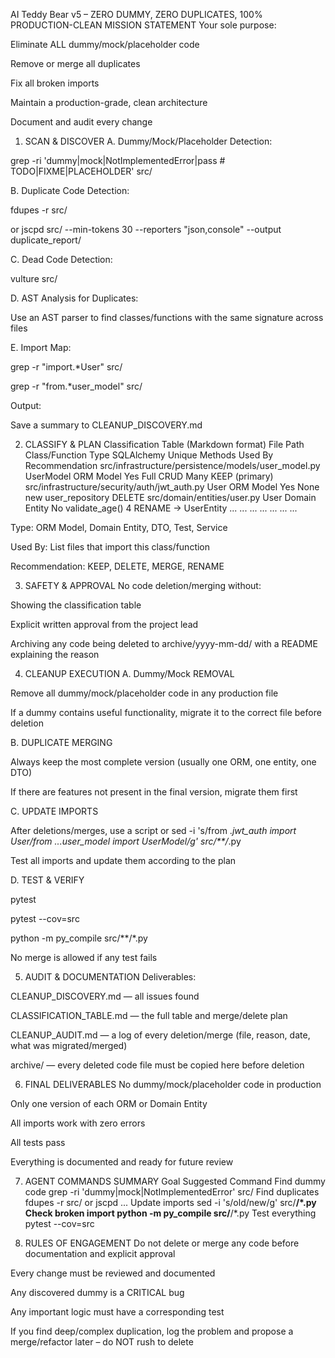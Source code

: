 AI Teddy Bear v5 – ZERO DUMMY, ZERO DUPLICATES, 100% PRODUCTION-CLEAN
MISSION STATEMENT
Your sole purpose:

Eliminate ALL dummy/mock/placeholder code

Remove or merge all duplicates

Fix all broken imports

Maintain a production-grade, clean architecture

Document and audit every change

1. SCAN & DISCOVER
A. Dummy/Mock/Placeholder Detection:

grep -ri 'dummy\|mock\|NotImplementedError\|pass # TODO\|FIXME\|PLACEHOLDER' src/

B. Duplicate Code Detection:

fdupes -r src/

or jscpd src/ --min-tokens 30 --reporters "json,console" --output duplicate_report/

C. Dead Code Detection:

vulture src/

D. AST Analysis for Duplicates:

Use an AST parser to find classes/functions with the same signature across files

E. Import Map:

grep -r "import.*User" src/

grep -r "from.*user_model" src/

Output:

Save a summary to CLEANUP_DISCOVERY.md

2. CLASSIFY & PLAN
Classification Table (Markdown format)
File Path	Class/Function	Type	SQLAlchemy	Unique Methods	Used By	Recommendation
src/infrastructure/persistence/models/user_model.py	UserModel	ORM Model	Yes	Full CRUD	Many	KEEP (primary)
src/infrastructure/security/auth/jwt_auth.py	User	ORM Model	Yes	None new	user_repository	DELETE
src/domain/entities/user.py	User	Domain Entity	No	validate_age()	4	RENAME → UserEntity
...	...	...	...	...	...	...

Type: ORM Model, Domain Entity, DTO, Test, Service

Used By: List files that import this class/function

Recommendation: KEEP, DELETE, MERGE, RENAME

3. SAFETY & APPROVAL
No code deletion/merging without:

Showing the classification table

Explicit written approval from the project lead

Archiving any code being deleted to archive/yyyy-mm-dd/ with a README explaining the reason

4. CLEANUP EXECUTION
A. Dummy/Mock REMOVAL

Remove all dummy/mock/placeholder code in any production file

If a dummy contains useful functionality, migrate it to the correct file before deletion

B. DUPLICATE MERGING

Always keep the most complete version (usually one ORM, one entity, one DTO)

If there are features not present in the final version, migrate them first

C. UPDATE IMPORTS

After deletions/merges, use a script or
sed -i 's/from .*jwt_auth import User/from ...user_model import UserModel/g' src/**/*.py

Test all imports and update them according to the plan

D. TEST & VERIFY

pytest

pytest --cov=src

python -m py_compile src/**/*.py

No merge is allowed if any test fails

5. AUDIT & DOCUMENTATION
Deliverables:

CLEANUP_DISCOVERY.md — all issues found

CLASSIFICATION_TABLE.md — the full table and merge/delete plan

CLEANUP_AUDIT.md — a log of every deletion/merge (file, reason, date, what was migrated/merged)

archive/ — every deleted code file must be copied here before deletion

6. FINAL DELIVERABLES
No dummy/mock/placeholder code in production

Only one version of each ORM or Domain Entity

All imports work with zero errors

All tests pass

Everything is documented and ready for future review

7. AGENT COMMANDS SUMMARY
Goal	Suggested Command
Find dummy code	grep -ri 'dummy|mock|NotImplementedError' src/
Find duplicates	fdupes -r src/ or jscpd ...
Update imports	sed -i 's/old/new/g' src/**/*.py
Check broken import	python -m py_compile src/**/*.py
Test everything	pytest --cov=src

8. RULES OF ENGAGEMENT
Do not delete or merge any code before documentation and explicit approval

Every change must be reviewed and documented

Any discovered dummy is a CRITICAL bug

Any important logic must have a corresponding test

If you find deep/complex duplication, log the problem and propose a merge/refactor later – do NOT rush to delete

